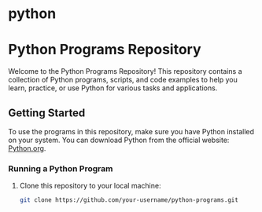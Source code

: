 # python

# Python Programs Repository

Welcome to the Python Programs Repository! This repository contains a collection of Python programs, scripts, and code examples to help you learn, practice, or use Python for various tasks and applications.

## Getting Started

To use the programs in this repository, make sure you have Python installed on your system. You can download Python from the official website: [Python.org](https://www.python.org/downloads/).

### Running a Python Program

1. Clone this repository to your local machine:

   ```bash
   git clone https://github.com/your-username/python-programs.git
